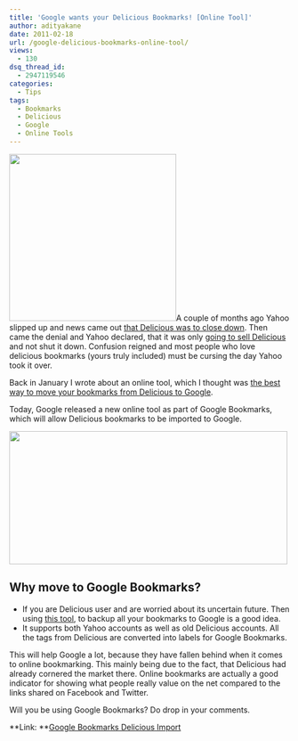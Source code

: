 ```yaml
---
title: 'Google wants your Delicious Bookmarks! [Online Tool]'
author: adityakane
date: 2011-02-18
url: /google-delicious-bookmarks-online-tool/
views:
  - 130
dsq_thread_id:
  - 2947119546
categories:
  - Tips
tags:
  - Bookmarks
  - Delicious
  - Google
  - Online Tools
---
```

[<img class="alignright size-full wp-image-36518" title="Delicious_google_bookmarks.png" src="http://cdn.devilsworkshop.org/files/2011/01/Delicious_google_bookmarks.png" alt="" width="300" height="300" />][1]A couple of months ago Yahoo slipped up and news came out [that Delicious was to close down][2]. Then came the denial and Yahoo declared, that it was only [going to sell Delicious][3] and not shut it down. Confusion reigned and most people who love delicious bookmarks (yours truly included) must be cursing the day Yahoo took it over.

Back in January I wrote about an online tool, which I thought was [the best way to move your bookmarks from Delicious to Google][4].

Today, Google released a new online tool as part of Google Bookmarks, which will allow Delicious bookmarks to be imported to Google.

[<img class="alignnone size-full wp-image-38018" title="Google_delicious_tool_tweet" src="http://cdn.devilsworkshop.org/files/2011/02/Google_delicious_tool_tweet.png" alt="" width="500" height="239" />][5]

## Why move to Google Bookmarks?

  * If you are Delicious user and are worried about its uncertain future. Then using <a href="https://www.google.com/bookmarks/deliciousimport" onclick="_gaq.push(['_trackEvent', 'outbound-article', 'https://www.google.com/bookmarks/deliciousimport', 'this tool']);" >this tool</a>, to backup all your bookmarks to Google is a good idea.
  * It supports both Yahoo accounts as well as old Delicious accounts. All the tags from Delicious are converted into labels for Google Bookmarks.

This will help Google a lot, because they have fallen behind when it comes to online bookmarking. This mainly being due to the fact, that Delicious had already cornered the market there. Online bookmarks are actually a good indicator for showing what people really value on the net compared to the links shared on Facebook and Twitter.

Will you be using Google Bookmarks? Do drop in your comments.

**Link: **<a href="https://www.google.com/bookmarks/deliciousimport" onclick="_gaq.push(['_trackEvent', 'outbound-article', 'https://www.google.com/bookmarks/deliciousimport', 'Google Bookmarks Delicious Import']);" >Google Bookmarks Delicious Import</a>

 [1]: http://cdn.devilsworkshop.org/files/2011/01/Delicious_google_bookmarks.png
 [2]: http://devilsworkshop.org/yahoo-cooking-delicious-demise/ "that Delicious was to close down"
 [3]: http://devilsworkshop.org/yahoo-delicious-closed-sale/
 [4]: http://devilsworkshop.org/move-delicious-google-bookmarks/ "the best way to move your bookmarks from Delicious to Google"
 [5]: http://cdn.devilsworkshop.org/files/2011/02/Google_delicious_tool_tweet.png
